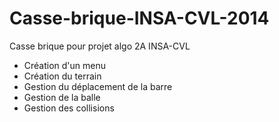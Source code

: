 Casse-brique-INSA-CVL-2014
==========================

Casse brique pour projet algo 2A INSA-CVL

* Création d'un menu
* Création du terrain
* Gestion du déplacement de la barre
* Gestion de la balle
* Gestion des collisions